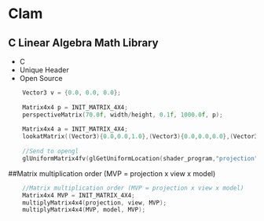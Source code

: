 # Clam
## C Linear Algebra Math Library

  * C <br>
  * Unique Header <br>
  * Open Source <br>

```C
    Vector3 v = {0.0, 0.0, 0.0};
    
    Matrix4x4 p = INIT_MATRIX_4X4;
    perspectiveMatrix(70.0f, width/height, 0.1f, 1000.0f, p);
    
    Matrix4x4 a = INIT_MATRIX_4X4;
    lookatMatrix((Vector3){0.0,0.0,1.0},(Vector3){0.0,0.0,0.0},(Vector3){0.0,1.0,0.0}, a);
    
    //Send to opengl
    glUniformMatrix4fv(glGetUniformLocation(shader_program,"projection"), 1, GL_FALSE, p);
```
##Matrix multiplication order (MVP = projection x view x model)
```C
    //Matrix multiplication order (MVP = projection x view x model)
    Matrix4x4 MVP = INIT_MATRIX_4X4;
    multiplyMatrix4x4(projection, view, MVP);
    multiplyMatrix4x4(MVP, model, MVP);
```
